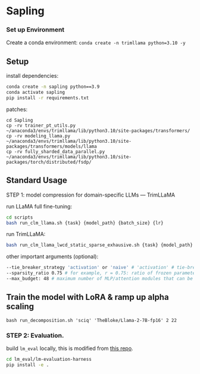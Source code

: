# Sapling
### Set up Environment
Create a conda environment: ``conda create -n trimllama python=3.10 -y``

## Setup

install dependencies:

```bash
conda create -n sapling python==3.9
conda activate sapling
pip install -r requirements.txt
```

patches:
```
cd Sapling
cp -rv trainer_pt_utils.py ~/anaconda3/envs/trimllama/lib/python3.10/site-packages/transformers/
cp -rv modeling_llama.py ~/anaconda3/envs/trimllama/lib/python3.10/site-packages/transformers/models/llama
cp -rv fully_sharded_data_parallel.py ~/anaconda3/envs/trimllama/lib/python3.10/site-packages/torch/distributed/fsdp/
```

## Standard Usage

STEP 1: model compression for domain-specific LLMs — TrimLLaMA

run LLaMA full fine-tuning:
```bash
cd scripts
bash run_clm_llama.sh {task} {model_path} {batch_size} {lr}
```

run TrimLLaMA:
```bash
bash run_clm_llama_lwcd_static_sparse_exhausive.sh {task} {model_path} {batch_size} {lr} {trial_number}
```

other important arguments (optional):
```bash
--tie_breaker_strategy 'activation' or 'naive' # 'activation' # tie-breaker strategy for layer dropping: naive that drops the one in the front or activation-based that drops the one with max activation norm.
--sparsity_ratio 0.75 # for example, r = 0.75: ratio of frozen parameters vs. trainable parameters.
--max_budget: 48 # maximum number of MLP/attention modules that can be removed before exiting.
```

## Train the model with LoRA & ramp up alpha scaling

```bash run_decomposition.sh 'sciq' 'TheBloke/Llama-2-7B-fp16' 2 22```

### STEP 2: Evaluation.

build `lm_eval` locally, this is modified from [this repo](https://github.com/EleutherAI/lm-evaluation-harness).
```bash
cd lm_eval/lm-evaluation-harness
pip install -e .
```
